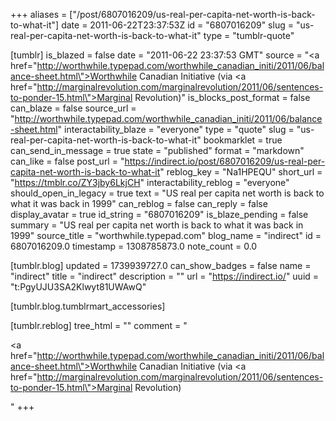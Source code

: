 +++
aliases = ["/post/6807016209/us-real-per-capita-net-worth-is-back-to-what-it"]
date = 2011-06-22T23:37:53Z
id = "6807016209"
slug = "us-real-per-capita-net-worth-is-back-to-what-it"
type = "tumblr-quote"

[tumblr]
is_blazed = false
date = "2011-06-22 23:37:53 GMT"
source = "<a href=\"http://worthwhile.typepad.com/worthwhile_canadian_initi/2011/06/balance-sheet.html\">Worthwhile Canadian Initiative</a> (via <a href=\"http://marginalrevolution.com/marginalrevolution/2011/06/sentences-to-ponder-15.html\">Marginal Revolution</a>)"
is_blocks_post_format = false
can_blaze = false
source_url = "http://worthwhile.typepad.com/worthwhile_canadian_initi/2011/06/balance-sheet.html"
interactability_blaze = "everyone"
type = "quote"
slug = "us-real-per-capita-net-worth-is-back-to-what-it"
bookmarklet = true
can_send_in_message = true
state = "published"
format = "markdown"
can_like = false
post_url = "https://indirect.io/post/6807016209/us-real-per-capita-net-worth-is-back-to-what-it"
reblog_key = "Na1HPEQU"
short_url = "https://tmblr.co/ZY3jby6LkjCH"
interactability_reblog = "everyone"
should_open_in_legacy = true
text = "US real per capita net worth is back to what it was back in 1999"
can_reblog = false
can_reply = false
display_avatar = true
id_string = "6807016209"
is_blaze_pending = false
summary = "US real per capita net worth is back to what it was back in 1999"
source_title = "worthwhile.typepad.com"
blog_name = "indirect"
id = 6807016209.0
timestamp = 1308785873.0
note_count = 0.0

[tumblr.blog]
updated = 1739939727.0
can_show_badges = false
name = "indirect"
title = "indirect"
description = ""
url = "https://indirect.io/"
uuid = "t:PgyUJU3SA2Klwyt81UWAwQ"

[tumblr.blog.tumblrmart_accessories]

[tumblr.reblog]
tree_html = ""
comment = "<p><a href=\"http://worthwhile.typepad.com/worthwhile_canadian_initi/2011/06/balance-sheet.html\">Worthwhile Canadian Initiative</a> (via <a href=\"http://marginalrevolution.com/marginalrevolution/2011/06/sentences-to-ponder-15.html\">Marginal Revolution</a>)</p>"
+++
